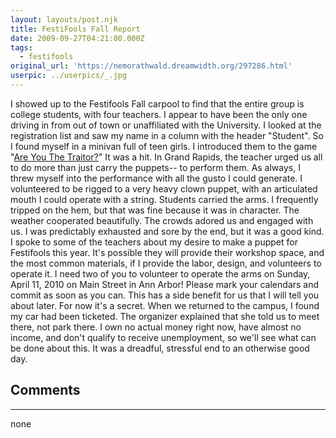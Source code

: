 ```yaml
---
layout: layouts/post.njk
title: FestiFools Fall Report
date: 2009-09-27T04:21:00.000Z
tags:
  - festifools
original_url: 'https://nemorathwald.dreamwidth.org/297286.html'
userpic: ../userpics/_.jpg
---
```

I showed up to the Festifools Fall carpool to find that the entire group is college students, with four teachers. I appear to have been the only one driving in from out of town or unaffiliated with the University. I looked at the registration list and saw my name in a column with the header "Student". So I found myself in a minivan full of teen girls. I introduced them to the game "[Are You The Traitor?](http://www.wunderland.com/LooneyLabs/Traitor/index.html)" It was a hit. In Grand Rapids, the teacher urged us all to do more than just carry the puppets-- to perform them. As always, I threw myself into the performance with all the gusto I could generate. I volunteered to be rigged to a very heavy clown puppet, with an articulated mouth I could operate with a string. Students carried the arms. I frequently tripped on the hem, but that was fine because it was in character. The weather cooperated beautifully. The crowds adored us and engaged with us. I was predictably exhausted and sore by the end, but it was a good kind. I spoke to some of the teachers about my desire to make a puppet for Festifools this year. It's possible they will provide their workshop space, and the most common materials, if I provide the labor, design, and volunteers to operate it. I need two of you to volunteer to operate the arms on Sunday, April 11, 2010 on Main Street in Ann Arbor! Please mark your calendars and commit as soon as you can. This has a side benefit for us that I will tell you about later. For now it's a secret. When we returned to the campus, I found my car had been ticketed. The organizer explained that she told us to meet there, not park there. I own no actual money right now, have almost no income, and don't qualify to receive unemployment, so we'll see what can be done about this. It was a dreadful, stressful end to an otherwise good day.

## Comments

---

none
